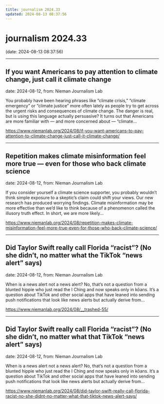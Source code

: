 ```yaml
---
title: journalism 2024.33
updated: 2024-08-13 08:37:56
---
```


# journalism 2024.33

(date: 2024-08-13 08:37:56)

---

## If you want Americans to pay attention to climate change, just call it climate change

date: 2024-08-12, from: Nieman Journalism Lab

You probably have been hearing phrases like “climate crisis,” “climate emergency” or “climate justice” more often lately as people try to get across the urgent risks and consequences of climate change. The danger is real, but is using this language actually persuasive? It turns out that Americans are more familiar with — and more concerned about — &#8220;climate... 

<https://www.niemanlab.org/2024/08/if-you-want-americans-to-pay-attention-to-climate-change-just-call-it-climate-change/>

---

## Repetition makes climate misinformation feel more true — even for those who back climate science

date: 2024-08-12, from: Nieman Journalism Lab

If you consider yourself a climate science supporter, you probably wouldn&#8217;t think simple exposure to a skeptic&#8217;s claim could shift your views. Our new research has produced worrying findings. Climate misinformation may be more effective than we&#8217;d like to think because of a phenomenon called the illusory truth effect. In short, we are more likely... 

<https://www.niemanlab.org/2024/08/repetition-makes-climate-misinformation-feel-more-true-even-for-those-who-back-climate-science/>

---

## Did Taylor Swift really call Florida “racist”? (No she didn’t, no matter what the TikTok “news alert” says)

date: 2024-08-12, from: Nieman Journalism Lab

When is a news alert not a news alert? No, that&#8217;s not a question from a blunted hippie who just read the I Ching and now speaks only in kōans. It&#8217;s a question about TikTok and other social apps that have leaned into sending push notifications that look like news alerts but actually derive from... 

<https://www.niemanlab.org/2024/08/__trashed-55/>

---

## Did Taylor Swift really call Florida “racist”? (No she didn’t, no matter what that TikTok “news alert” says)

date: 2024-08-12, from: Nieman Journalism Lab

When is a news alert not a news alert? No, that&#8217;s not a question from a blunted hippie who just read the I Ching and now speaks only in kōans. It&#8217;s a question about TikTok and other social apps that have leaned into sending push notifications that look like news alerts but actually derive from... 

<https://www.niemanlab.org/2024/08/did-taylor-swift-really-call-florida-racist-no-she-didnt-no-matter-what-that-tiktok-news-alert-says/>


